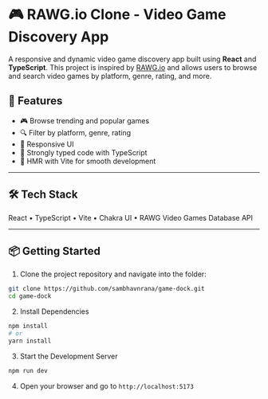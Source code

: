 # 🎮 RAWG.io Clone - Video Game Discovery App

A responsive and dynamic video game discovery app built using **React** and **TypeScript**. This project is inspired by [RAWG.io](https://rawg.io) and allows users to browse and search video games by platform, genre, rating, and more.

## 🚀 Features

- 🎮 Browse trending and popular games
- 🔍 Filter by platform, genre, rating
- 📱 Responsive UI
- 🧰 Strongly typed code with TypeScript
- 🔁 HMR with Vite for smooth development

---

## 🛠️ Tech Stack

React • TypeScript • Vite • Chakra UI • RAWG Video Games Database API

---

## 📦 Getting Started

1. Clone the project repository and navigate into the folder:  
```bash
git clone https://github.com/sambhavnrana/game-dock.git
cd game-dock
```
2. Install Dependencies
```bash
npm install
# or
yarn install
```
3. Start the Development Server
```bash
npm run dev
```
4. Open your browser and go to `http://localhost:5173`